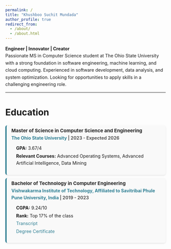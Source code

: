 ```yaml
---
permalink: /
title: "Khushboo Suchit Mundada"
author_profile: true
redirect_from: 
  - /about/
  - /about.html
---
```


**Engineer | Innovator | Creator** <br>
Passionate MS in Computer Science student at The Ohio State University with a strong foundation in software engineering, machine learning, and cloud computing. Experienced in software development, data analysis, and system optimization. Looking for opportunities to apply skills in a challenging engineering role.

---

Education
======


<div class="education-section">
  <!-- Master's Details -->
  <div class="education-item">
    <label class="experience-title">
      <strong>Master of Science in Computer Science and Engineering</strong>
      <span><a href="https://cse.osu.edu/" target="_blank">The Ohio State University</a> | 2023 - Expected 2026</span>
    </label>
    <div class="education-details">
      <ul>
        <li><strong>GPA:</strong> 3.67/4</li>
        <li><strong>Relevant Courses:</strong> Advanced Operating Systems, Advanced Artificial Intelligence, Data Mining</li>
      </ul>
    </div>
  </div>
</div>
<div class="education-section">
  <!-- Bachelor's Details -->
  <div class="education-item">
    <label class="experience-title">
      <strong>Bachelor of Technology in Computer Engineering</strong>
      <span><a href="https://cse.osu.edu/" target="_blank">Vishwakarma Institute of Technology, Affiliated to Savitribai Phule Pune University, India</a> | 2019 - 2023</span>
    </label>
    <div class="education-details">
      <ul>
        <li><strong>CGPA:</strong> 9.24/10</li>
        <li><strong>Rank:</strong> Top 17% of the class</li>
        <li><a href="#">Transcript</a></li>
        <li><a href="#">Degree Certificate</a></li>
      </ul>
    </div>
  </div>
</div>

<style>
  /* General Styling */
  body {
    line-height: 1.6;
  }

  /* Section Styling */
  .education-section, .toolkit-section {
    margin: 10px 0;
    padding: 5px 15px;
    border-left: 4px solid #2f7f93; /* Professional blue accent */
    background-color: #f9f9f9; /* Subtle off-white background */
    border-radius: 6px; /* Rounded edges */
  }

  /* Education Item Styling */
  .education-item {
    margin-bottom: 20px;
  }

  /* Title Styling */
  .experience-title {
    font-size: 15px;
    font-weight: bold;
    color: #222;
    display: block;
    margin-bottom: 5px;
  }

  .experience-title span {
    font-size: 14px;
    color: #555; /* Lighter grey for secondary text */
    display: block;
  }

  .experience-title a {
    color: #2f7f93; /* Blue links */
    text-decoration: none;
  }

  .experience-title a:hover {
    text-decoration: underline;
  }

  /* Details List */
  .education-details ul {
    list-style-type: none; /* Remove bullets */
    padding-left: 15px; /* Align text nicely */
    margin-top: 10px;
  }

  .education-details ul li {
    font-size: 14px;
    margin-bottom: 2px; /* Space between items */
  }

  .education-details ul li a {
    color: #2f7f93; /* Keep links consistent */
    text-decoration: none;
  }

  .education-details ul li a:hover {
    text-decoration: underline;
  }

  /* Toolkit Styling */
  .toolkit-list {
    list-style: disc; /* Add simple bullets */
    padding-left: 20px; /* Align bullets nicely */
    margin-top: 10px;
  }

  .toolkit-list li {
    font-size: 14px;
    margin-bottom: 8px; /* Space between items */
  }

  /* Box Shadows for Better Presentation */
  .education-section, .toolkit-section {
    box-shadow: 0 2px 4px rgba(0, 0, 0, 0.1); /* Subtle shadow */
  }
</style>
